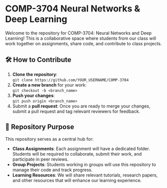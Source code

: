 # COMP-3704 Neural Networks & Deep Learning
Welcome to the repository for COMP-3704: Neural Networks and Deep Learning! This is a collaborative space where students from our class will work together on assignments, share code, and contribute to class projects.

## 🛠️ How to Contribute
1. **Clone the repository**:  
   `git clone https://github.com/YOUR_USERNAME/COMP-3704`
2. **Create a new branch** for your work:  
   `git checkout -b <branch_name>`
3. **Push your changes**:  
   `git push origin <branch_name>`
4. Submit a **pull request**: Once you are ready to merge your changes, submit a pull request and tag relevant reviewers for feedback.

## 🎯 Repository Purpose
This repository serves as a central hub for:

- **Class Assignments**: Each assignment will have a dedicated folder. Students will be required to collaborate, submit their work, and participate in peer reviews.
- **Group Projects**: Students working in groups will use this repository to manage their code and track progress.
- **Learning Resources**: We will share relevant tutorials, research papers, and other resources that will enhance our learning experience.

